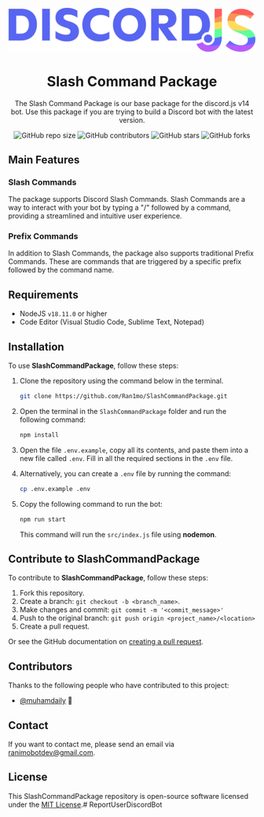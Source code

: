 <p align="center">
    <a href="https://github.com/Ran1mo/SlashCommandPackage" target="_blank">
        <img src="https://raw.githubusercontent.com/muhamdaily/assets/29cfa5fdbe0868697cd29e12b748607d8a3c5223/djs.svg" alt="Logo">
    </a>
</p>

<div align="center">

# Slash Command Package

The Slash Command Package is our base package for the discord.js v14 bot. Use this package if you are trying to build a Discord bot with the latest version.

![GitHub repo size](https://img.shields.io/github/repo-size/Ran1mo/SlashCommandPackage)
![GitHub contributors](https://img.shields.io/github/contributors/Ran1mo/SlashCommandPackage)
![GitHub stars](https://img.shields.io/github/stars/Ran1mo/SlashCommandPackage?style=social)
![GitHub forks](https://img.shields.io/github/forks/Ran1mo/SlashCommandPackage?style=social)

</div>

## Main Features

### Slash Commands
The package supports Discord Slash Commands. Slash Commands are a way to interact with your bot by typing a "/" followed by a command, providing a streamlined and intuitive user experience.

### Prefix Commands
In addition to Slash Commands, the package also supports traditional Prefix Commands. These are commands that are triggered by a specific prefix followed by the command name.

## Requirements
- NodeJS `v18.11.0` or higher
- Code Editor (Visual Studio Code, Sublime Text, Notepad)

## Installation
To use **SlashCommandPackage**, follow these steps:

1. Clone the repository using the command below in the terminal.
    ```bash
    git clone https://github.com/Ran1mo/SlashCommandPackage.git
    ```

2. Open the terminal in the `SlashCommandPackage` folder and run the following command:
    ```bash
    npm install
    ```

3. Open the file `.env.example`, copy all its contents, and paste them into a new file called `.env`. Fill in all the required sections in the `.env` file.

4. Alternatively, you can create a `.env` file by running the command:
    ```bash
    cp .env.example .env
    ```

5. Copy the following command to run the bot:
    ```bash
    npm run start
    ```
    This command will run the `src/index.js` file using **nodemon**.

## Contribute to SlashCommandPackage
To contribute to **SlashCommandPackage**, follow these steps:

1. Fork this repository.
2. Create a branch: `git checkout -b <branch_name>`.
3. Make changes and commit: `git commit -m '<commit_message>'`
4. Push to the original branch: `git push origin <project_name>/<location>`
5. Create a pull request.

Or see the GitHub documentation on [creating a pull request](https://help.github.com/en/github/collaborating-with-issues-and-pull-requests/creating-a-pull-request).

## Contributors
Thanks to the following people who have contributed to this project:

- [@muhamdaily](https://github.com/muhamdaily) 📖

## Contact
If you want to contact me, please send an email via <ranimobotdev@gmail.com>.

## License
This SlashCommandPackage repository is open-source software licensed under the [MIT License](LICENSE).# ReportUserDiscordBot
